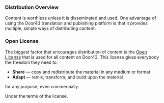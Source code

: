 
### Distribution Overview

Content is worthless unless it is disseminated and used. One advantage of using the Door43 translation and publishing platform is that it provides multiple, simple ways of distributing content.

### Open License

The biggest factor that encourages distribution of content is the [Open License](../../intro/open-license/01.md) that is used for all content on Door43. This license gives everybody the freedom they need to:

* **Share** — copy and redistribute the material in any medium or format
* **Adapt** — remix, transform, and build upon the material 

for any purpose, even commercially.

Under the terms of the license.